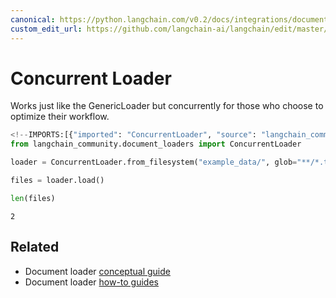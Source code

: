 ```yaml
---
canonical: https://python.langchain.com/v0.2/docs/integrations/document_loaders/concurrent/
custom_edit_url: https://github.com/langchain-ai/langchain/edit/master/docs/docs/integrations/document_loaders/concurrent.ipynb
---
```


# Concurrent Loader

Works just like the GenericLoader but concurrently for those who choose to optimize their workflow.

```python
<!--IMPORTS:[{"imported": "ConcurrentLoader", "source": "langchain_community.document_loaders", "docs": "https://api.python.langchain.com/en/latest/document_loaders/langchain_community.document_loaders.concurrent.ConcurrentLoader.html", "title": "Concurrent Loader"}]-->
from langchain_community.document_loaders import ConcurrentLoader
```

```python
loader = ConcurrentLoader.from_filesystem("example_data/", glob="**/*.txt")
```

```python
files = loader.load()
```

```python
len(files)
```

```output
2
```

## Related

- Document loader [conceptual guide](/docs/concepts/#document-loaders)
- Document loader [how-to guides](/docs/how_to/#document-loaders)